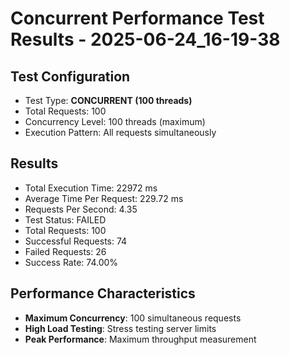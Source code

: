 # Concurrent Performance Test Results - 2025-06-24_16-19-38

## Test Configuration
- Test Type: **CONCURRENT (100 threads)**
- Total Requests: 100
- Concurrency Level: 100 threads (maximum)
- Execution Pattern: All requests simultaneously

## Results
- Total Execution Time: 22972 ms
- Average Time Per Request: 229.72 ms
- Requests Per Second: 4.35
- Test Status: FAILED
- Total Requests: 100
- Successful Requests: 74
- Failed Requests: 26
- Success Rate: 74.00%

## Performance Characteristics
- **Maximum Concurrency**: 100 simultaneous requests
- **High Load Testing**: Stress testing server limits
- **Peak Performance**: Maximum throughput measurement
